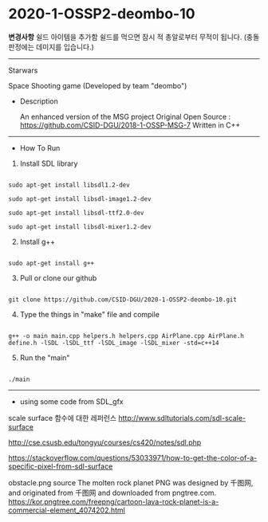 # 2020-1-OSSP2-deombo-10
************변경사항************
쉴드 아이템을 추가함 쉴드를 먹으면 잠시 적 총알로부터 무적이 됩니다.
(충돌 판정에는 데미지를 입습니다.)
********************************

Starwars

Space Shooting game (Developed by team "deombo")

* Description

    An enhanced version of the MSG project
    Original Open Source : https://github.com/CSID-DGU/2018-1-OSSP-MSG-7
    Written in C++
    
* * *
* How To Run

1. Install SDL library
<pre><code>
sudo apt-get install libsdl1.2-dev

sudo apt-get install libsdl-image1.2-dev
    
sudo apt-get install libsdl-ttf2.0-dev
    
sudo apt-get install libsdl-mixer1.2-dev
</code></pre>
2. Install g++
<pre><code>
sudo apt-get install g++
</code></pre>

3. Pull or clone our github
<pre><code>
git clone https://github.com/CSID-DGU/2020-1-OSSP2-deombo-10.git
</code></pre>

4. Type the things in "make" file and compile
<pre><code>
g++ -o main main.cpp helpers.h helpers.cpp AirPlane.cpp AirPlane.h define.h -lSDL -lSDL_ttf -lSDL_image -lSDL_mixer -std=c++14
</code></pre>

5. Run the "main"
<pre><code>
./main
</code></pre>
* * *
* using some code from SDL_gfx

scale surface 함수에 대한 레퍼런스
http://www.sdltutorials.com/sdl-scale-surface

http://cse.csusb.edu/tongyu/courses/cs420/notes/sdl.php

https://stackoverflow.com/questions/53033971/how-to-get-the-color-of-a-specific-pixel-from-sdl-surface

obstacle.png source
The molten rock planet PNG was designed by 千图网, and originated from 千图网 and downloaded from pngtree.com.
https://kor.pngtree.com/freepng/cartoon-lava-rock-planet-is-a-commercial-element_4074202.html

